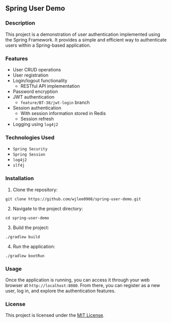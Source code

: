 ## Spring User Demo

### Description

This project is a demonstration of user authentication implemented using the Spring Framework. It provides a simple and
efficient way to authenticate users within a Spring-based application.

### Features

- User CRUD operations
- User registration
- Login/logout functionality
    - RESTful API implementation
- Password encryption
- JWT authentication
    - `feature/BT-38/jwt-login` branch
- Session authentication
    - With session information stored in Redis
    - Session refresh
- Logging using `log4j2`

### Technologies Used

- `Spring Security`
- `Spring Session`
- `log4j2`
- `slf4j`

### Installation

1. Clone the repository:

```
git clone https://github.com/wjlee0908/spring-user-demo.git
```

2. Navigate to the project directory:

```
cd spring-user-demo
```

3. Build the project:

```
./gradlew build
```

4. Run the application:

```
./gradlew bootRun
```

### Usage

Once the application is running, you can access it through your web browser at `http://localhost:8080`. From there, you
can register as a new user, log in, and explore the authentication features.

### License

This project is licensed under the [MIT License](LICENSE).